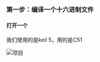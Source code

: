 ### 第一步：编译一个十六进制文件

#### 打开一个

我们使用的是keil 5，用的是C51


![项目](https://i.loli.net/2019/05/11/5cd677bf8f951.png)

